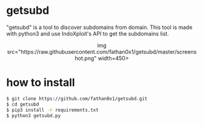 # getsubd
"getsubd" is a tool to discover subdomains from domain. This tool is made with python3 and use IndoXploit's API to get the subdomains list.

<p align="center">
img src="https://raw.githubusercontent.com/fathan0x1/getsubd/master/screenshot.png" width=450>
</p>

# how to install
```sh
$ git clone https://github.com/fathan0x1/getsubd.git
$ cd getsubd
$ pip3 install -r requirements.txt
$ python3 getsubd.py
```

